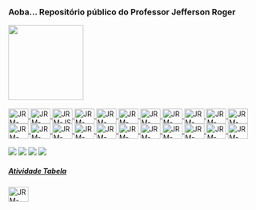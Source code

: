 ### Aoba... Repositório público do Professor Jefferson Roger
<div align="">
  <a href="https://github.com/jeffersonrmoreira">
  <img height="150em" src="https://github-readme-stats.vercel.app/api?username=jeffersonrmoreira&show_icons=true&theme=dracula&include_all_commits=true&count_private=true">
    </div>
<div style="display: inline_block"><br>
  <img align="center" alt="JRM-HTML" height="30" width="40" src="https://cdn.jsdelivr.net/gh/devicons/devicon/icons/html5/html5-original.svg">
  <img align="center" alt="JRM-CSS3" height="30" width="40" src="https://cdn.jsdelivr.net/gh/devicons/devicon/icons/css3/css3-original.svg">
  <img align="center" alt="JRM-JS" height="30" width="40" src="https://cdn.jsdelivr.net/gh/devicons/devicon/icons/javascript/javascript-original.svg" />
  <img align="center" alt="JRM-PHP" height="30" width="40" src="https://cdn.jsdelivr.net/gh/devicons/devicon/icons/php/php-original.svg" />
  <img align="center" alt="JRM-Python" height="30" width="40"  src="https://cdn.jsdelivr.net/gh/devicons/devicon/icons/python/python-original.svg">
  <img align="center" alt="JRM-Android" height="30" width="40" src="https://cdn.jsdelivr.net/gh/devicons/devicon/icons/androidstudio/androidstudio-original.svg">
  <img align="center" alt="JRM-JAVA" height="30" width="40" src="https://cdn.jsdelivr.net/gh/devicons/devicon/icons/java/java-original-wordmark.svg">
  <img align="center" alt="JRM-MySQL" height="30" width="40" src="https://cdn.jsdelivr.net/gh/devicons/devicon/icons/mysql/mysql-original-wordmark.svg">
  <img align="center" alt="JRM-Apple" height="30" width="40" src="https://cdn.jsdelivr.net/gh/devicons/devicon/icons/apple/apple-original.svg">
  <img align="center" alt="JRM-MS-DOS" height="30" width="40" src="https://cdn.jsdelivr.net/gh/devicons/devicon/icons/msdos/msdos-original.svg">
  <img align="center" alt="JRM-Linux" height="30" width="40" src="https://cdn.jsdelivr.net/gh/devicons/devicon/icons/linux/linux-original.svg">
  <img align="center" alt="JRM-Suse" height="30" width="40" src="https://cdn.jsdelivr.net/gh/devicons/devicon/icons/opensuse/opensuse-original-wordmark.svg">
  <img align="center" alt="JRM-Debian" height="30" width="40" src="https://cdn.jsdelivr.net/gh/devicons/devicon/icons/debian/debian-original-wordmark.svg">
  <img align="center" alt="JRM-RedHat" height="30" width="40" src="https://cdn.jsdelivr.net/gh/devicons/devicon/icons/redhat/redhat-original-wordmark.svg">
  <img align="center" alt="JRM-Fedora" height="30" width="40" src="https://cdn.jsdelivr.net/gh/devicons/devicon/icons/fedora/fedora-original.svg" />
  <img align="center" alt="JRM-CentOS" height="30" width="40" src="https://cdn.jsdelivr.net/gh/devicons/devicon/icons/centos/centos-original-wordmark.svg">
  <img align="center" alt="JRM-Ubuntu" height="30" width="40" src="https://cdn.jsdelivr.net/gh/devicons/devicon/icons/ubuntu/ubuntu-plain-wordmark.svg">
  <img align="center" alt="JRM-AWS" height="30" width="40" src="https://cdn.jsdelivr.net/gh/devicons/devicon/icons/amazonwebservices/amazonwebservices-original-wordmark.svg">
  <img align="center" alt="JRM-Azure" height="30" width="40" src="https://cdn.jsdelivr.net/gh/devicons/devicon/icons/azure/azure-original-wordmark.svg">
  <img align="center" alt="JRM-GCP" height="30" width="40" src="https://cdn.jsdelivr.net/gh/devicons/devicon/icons/googlecloud/googlecloud-original.svg">
  <img align="center" alt="JRM-Raspberry" height="30" width="40" src="https://cdn.jsdelivr.net/gh/devicons/devicon/icons/raspberrypi/raspberrypi-original.svg">
  <img align="center" alt="JRM-Arduino" height="30" width="40" src="https://cdn.jsdelivr.net/gh/devicons/devicon/icons/arduino/arduino-original-wordmark.svg">
  </div>
<!-- ## -->
<br>
<div> 
  <a href="https://www.linkedin.com/in/jeffersonrmoreira" target="_blank"><img src="https://img.shields.io/badge/-LinkedIn-%230077B5?style=for-the-badge&logo=linkedin&logoColor=white" target="_blank"></a>
  <a href="https://instagram.com/jeffersonrmoreira" target="_blank"><img src="https://img.shields.io/badge/-Instagram-%23E4405F?style=for-the-badge&logo=instagram&logoColor=white" target="_blank"></a>  
  <a href = "mailto:jefferson.rmoreira@gmail.com"><img src="https://img.shields.io/badge/-Gmail-%23333?style=for-the-badge&logo=gmail&logoColor=white" target="_blank"></a>
   <a href = "mailto:jefferson.rmoreira@outlook.com"><img src="https://img.shields.io/badge/Microsoft_Outlook-0078D4?style=for-the-badge&logo=microsoft-outlook&logoColor=white" target="_blank"></a>
</div>
  <div>
    <a href="Atividade_2º_INFONET_Tabelas.pdf" download="Atividade_2º_INFONET_Tabelas.pdf" type="application/pdf"><h5>Atividade Tabela</h5>
  <img align="center" alt="JRM-HTML" height="30" width="40" src="https://cdn.jsdelivr.net/gh/devicons/devicon/icons/html5/html5-original.svg"></a>
  </div>

